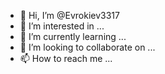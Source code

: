 - 👋 Hi, I’m @Evrokiev3317
- 👀 I’m interested in ...
- 🌱 I’m currently learning ...
- 💞️ I’m looking to collaborate on ...
- 📫 How to reach me ...

<!---
Evrokiev3317/Evrokiev3317 is a ✨ special ✨ repository because its `README.md` (this file) appears on your GitHub profile.
You can click the Preview link to take a look at your changes.
---
